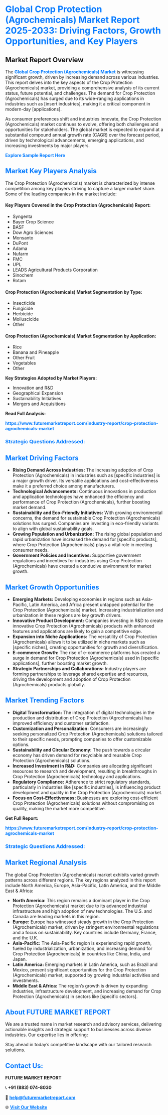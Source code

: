 <h1 style="color: #007BFF;">Global Crop Protection (Agrochemicals) Market Report 2025-2033: Driving Factors, Growth Opportunities, and Key Players</h1>

<section id="overview">
<h2>Market Report Overview</h2>
<p>The <a href="https://www.futuremarketreport.com/industry-report/crop-protection-agrochemicals-market" style="color: #007BFF; text-decoration: none;"><strong>Global Crop Protection (Agrochemicals) Market</strong></a> is witnessing significant growth, driven by increasing demand across various industries. This report delves into the key aspects of the Crop Protection (Agrochemicals) market, providing a comprehensive analysis of its current status, future potential, and challenges. The demand for Crop Protection (Agrochemicals) has surged due to its wide-ranging applications in industries such as [insert industries], making it a critical component in modern-day [applications].</p>
<p>As consumer preferences shift and industries innovate, the Crop Protection (Agrochemicals) market continues to evolve, offering both challenges and opportunities for stakeholders. The global market is expected to expand at a substantial compound annual growth rate (CAGR) over the forecast period, driven by technological advancements, emerging applications, and increasing investments by major players.</p>
</section>

<section id="overview">
<p><a href="https://www.futuremarketreport.com/request-sample/reportId=98010" style="color: #007BFF; text-decoration: none;"><strong>Explore Sample Report Here</strong></a></p>
</section>

<section id="key-players">
<h2 style="color: #007BFF;">Market Key Players Analysis</h2>
<p>The Crop Protection (Agrochemicals) market is characterized by intense competition among key players striving to capture a larger market share. Some of the leading companies in the market include:</p>
<h4>Key Players Covered in the Crop Protection (Agrochemicals) Report:</h4>
<ul><li>Syngenta</li><li>Bayer Crop Science</li><li>BASF</li><li>Dow Agro Sciences</li><li>Monsanto</li><li>DuPont</li><li>Adama</li><li>Nufarm</li><li>FMC</li><li>UPL</li><li>LEADS Agricultural Products Corporation</li><li>Sinochem</li><li>Rotam</li></ul>
<h4>Crop Protection (Agrochemicals) Market Segmentation by Type:</h4>
<ul><li>Insecticide</li><li>Fungicide</li><li>Herbicide</li><li>Molluscicide</li><li>Other</li></ul>

<h4>Crop Protection (Agrochemicals) Market Segmentation by Application:</h4>
<ul><li>Rice</li><li>Banana and Pineapple</li><li>Other Fruit</li><li>Vegetables</li><li>Other</li></ul>
<p><strong>Key Strategies Adopted by Market Players:</strong></p>
<ul>
<li>Innovation and R&D</li>
<li>Geographical Expansion</li>
<li>Sustainability Initiatives</li>
<li>Mergers and Acquisitions</li>
</ul>
</section>

<section>
<p><strong>Read Full Analysis: </strong></p><a href="https://www.futuremarketreport.com/industry-report/crop-protection-agrochemicals-market" style="color: #007BFF; text-decoration: none;"><strong>https://www.futuremarketreport.com/industry-report/crop-protection-agrochemicals-market</strong></a>
<h3 style="color: #007BFF;">Strategic Questions Addressed:</h3>
</section>

<section id="driving-factors">
<h2 style="color: #007BFF;">Market Driving Factors</h2>
<ul>
<li><strong>Rising Demand Across Industries:</strong> The increasing adoption of Crop Protection (Agrochemicals) in industries such as [specific industries] is a major growth driver. Its versatile applications and cost-effectiveness make it a preferred choice among manufacturers.</li>
<li><strong>Technological Advancements:</strong> Continuous innovations in production and application technologies have enhanced the efficiency and performance of Crop Protection (Agrochemicals), further boosting market demand.</li>
<li><strong>Sustainability and Eco-Friendly Initiatives:</strong> With growing environmental concerns, the demand for sustainable Crop Protection (Agrochemicals) solutions has surged. Companies are investing in eco-friendly variants to align with global sustainability goals.</li>
<li><strong>Growing Population and Urbanization:</strong> The rising global population and rapid urbanization have increased the demand for [specific products], where Crop Protection (Agrochemicals) plays a vital role in meeting consumer needs.</li>
<li><strong>Government Policies and Incentives:</strong> Supportive government regulations and incentives for industries using Crop Protection (Agrochemicals) have created a conducive environment for market growth.</li>
</ul>
</section>

<section id="growth-opportunities">
<h2 style="color: #007BFF;">Market Growth Opportunities</h2>
<ul>
<li><strong>Emerging Markets:</strong> Developing economies in regions such as Asia-Pacific, Latin America, and Africa present untapped potential for the Crop Protection (Agrochemicals) market. Increasing industrialization and urbanization in these regions are key growth drivers.</li>
<li><strong>Innovative Product Development:</strong> Companies investing in R&D to create innovative Crop Protection (Agrochemicals) products with enhanced features and applications are likely to gain a competitive edge.</li>
<li><strong>Expansion into Niche Applications:</strong> The versatility of Crop Protection (Agrochemicals) allows it to be utilized in niche markets such as [specific niches], creating opportunities for growth and diversification.</li>
<li><strong>E-commerce Growth:</strong> The rise of e-commerce platforms has created a surge in demand for Crop Protection (Agrochemicals) used in [specific applications], further boosting market growth.</li>
<li><strong>Strategic Partnerships and Collaborations:</strong> Industry players are forming partnerships to leverage shared expertise and resources, driving the development and adoption of Crop Protection (Agrochemicals) products globally.</li>
</ul>
</section>

<section id="trending-factors">
<h2 style="color: #007BFF;">Market Trending Factors</h2>
<ul>
<li><strong>Digital Transformation:</strong> The integration of digital technologies in the production and distribution of Crop Protection (Agrochemicals) has improved efficiency and customer satisfaction.</li>
<li><strong>Customization and Personalization:</strong> Consumers are increasingly seeking personalized Crop Protection (Agrochemicals) solutions tailored to their specific needs, prompting companies to offer customizable options.</li>
<li><strong>Sustainability and Circular Economy:</strong> The push towards a circular economy has driven demand for recyclable and reusable Crop Protection (Agrochemicals) solutions.</li>
<li><strong>Increased Investment in R&D:</strong> Companies are allocating significant resources to research and development, resulting in breakthroughs in Crop Protection (Agrochemicals) technology and applications.</li>
<li><strong>Regulatory Compliance:</strong> Adherence to strict regulatory standards, particularly in industries like [specific industries], is influencing product development and quality in the Crop Protection (Agrochemicals) market.</li>
<li><strong>Focus on Cost-Effectiveness:</strong> Businesses are exploring cost-efficient Crop Protection (Agrochemicals) solutions without compromising on quality, making the market more competitive.</li>
</ul>
</section>

<section>
<p><strong>Get Full Report: </strong></p><a href="https://www.futuremarketreport.com/industry-report/crop-protection-agrochemicals-market" style="color: #007BFF; text-decoration: none;"><strong>https://www.futuremarketreport.com/industry-report/crop-protection-agrochemicals-market</strong></a>
<h3 style="color: #007BFF;">Strategic Questions Addressed:</h3>
</section>


<section id="regional-analysis">
<h2 style="color: #007BFF;">Market Regional Analysis</h2>
<p>The global Crop Protection (Agrochemicals) market exhibits varied growth patterns across different regions. The key regions analyzed in this report include North America, Europe, Asia-Pacific, Latin America, and the Middle East & Africa:</p>
<ul>
<li><strong>North America:</strong> This region remains a dominant player in the Crop Protection (Agrochemicals) market due to its advanced industrial infrastructure and high adoption of new technologies. The U.S. and Canada are leading markets in this region.</li>
<li><strong>Europe:</strong> Europe has witnessed steady growth in the Crop Protection (Agrochemicals) market, driven by stringent environmental regulations and a focus on sustainability. Key countries include Germany, France, and the U.K.</li>
<li><strong>Asia-Pacific:</strong> The Asia-Pacific region is experiencing rapid growth, fueled by industrialization, urbanization, and increasing demand for Crop Protection (Agrochemicals) in countries like China, India, and Japan.</li>
<li><strong>Latin America:</strong> Emerging markets in Latin America, such as Brazil and Mexico, present significant opportunities for the Crop Protection (Agrochemicals) market, supported by growing industrial activities and investments.</li>
<li><strong>Middle East & Africa:</strong> The region’s growth is driven by expanding industries, infrastructure development, and increasing demand for Crop Protection (Agrochemicals) in sectors like [specific sectors].</li>
</ul>
</section>

<footer>
<h2 style="color: #007BFF;">About FUTURE MARKET REPORT</h2>
<p>We are a trusted name in market research and advisory services, delivering actionable insights and strategic support to businesses across diverse industries. Our expertise lies in offering:</p>

<p>Stay ahead in today’s competitive landscape with our tailored research solutions.</p>

<h2 style="color: #007BFF;">Contact Us:</h2>
<p><strong>FUTURE MARKET REPORT</strong></p>
<p>📞 <strong>+91 (883) 074-8030</strong></p>
<p>📧 <strong><a href="mailto:help@futuremarketreport.com" style="color: #007BFF;">help@futuremarketreport.com</a></strong></p>
<p>🌐 <strong><a href="https://www.futuremarketreport.com/" style="color: #007BFF;">Visit Our Website</a></strong></p>
</footer>